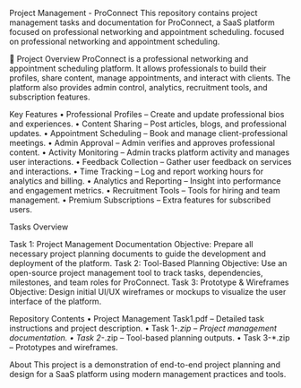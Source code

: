 Project Management - ProConnect
This repository contains project management tasks and documentation for ProConnect, a SaaS platform focused on professional networking and appointment scheduling.
focused on professional networking and appointment scheduling.

📌 Project Overview
ProConnect is a professional networking and appointment scheduling platform. It allows professionals to build their profiles, share content, manage appointments, and interact with clients. The platform also provides admin control, analytics, recruitment tools, and subscription features.


 Key Features
•	Professional Profiles – Create and update professional bios and experiences.
•	Content Sharing – Post articles, blogs, and professional updates.
•	Appointment Scheduling – Book and manage client-professional meetings.
•	Admin Approval – Admin verifies and approves professional content.
•	Activity Monitoring – Admin tracks platform activity and manages user interactions.
•	Feedback Collection – Gather user feedback on services and interactions.
•	Time Tracking – Log and report working hours for analytics and billing.
•	Analytics and Reporting – Insight into performance and engagement metrics.
•	Recruitment Tools – Tools for hiring and team management.
•	Premium Subscriptions – Extra features for subscribed users.

Tasks Overview

Task 1: Project Management Documentation
Objective: Prepare all necessary project planning documents to guide the development and deployment of the platform.
Task 2: Tool-Based Planning
Objective: Use an open-source project management tool to track tasks, dependencies, milestones, and team roles for ProConnect.
 Task 3: Prototype & Wireframes
Objective: Design initial UI/UX wireframes or mockups to visualize the user interface of the platform.

 Repository Contents
•	Project Management Task1.pdf – Detailed task instructions and project description.
•	Task 1-*.zip – Project management documentation.
•	Task 2-*.zip – Tool-based planning outputs.
•	Task 3-*.zip – Prototypes and wireframes.


 About
This project is a demonstration of end-to-end project planning and design for a SaaS platform using modern management practices and tools.
